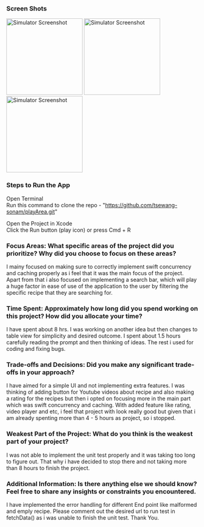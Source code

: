 
### Screen Shots
<img src="(https://github.com/user-attachments/assets/ead9a297-cec6-453d-afba-98819642465c" alt="Simulator Screenshot" width="200" />
<img src="(https://https://github.com/user-attachments/assets/0b33945d-184e-4369-a743-d4a3814dfebd" alt="Simulator Screenshot" width="200" />
<img src="(https://github.com/user-attachments/assets/222e312f-8f31-4433-983a-937cb8255595" alt="Simulator Screenshot" width="200" />
  
### Steps to Run the App

Open Terminal  
Run this command to clone the repo - "https://github.com/tsewang-sonam/playArea.git"

Open the Project in Xcode  
Click the Run button (play icon) or press Cmd + R 

### Focus Areas: What specific areas of the project did you prioritize? Why did you choose to focus on these areas?
I mainy focused on making sure to correctly implement swift concurrency and caching properly as i feel that it was the main focus of the project. 
Apart from that i also focused on implementing a search bar, which will play a huge factor in ease of use of the application to the user by filtering the specific
recipe that they are searching for.

### Time Spent: Approximately how long did you spend working on this project? How did you allocate your time?
I have spent about 8 hrs. I was working on another idea but then changes to table view for simplicity and desired outcome. I spent about 1.5 hours carefully reading the 
prompt and then thinking of ideas. The rest i used for coding and fixing bugs.

### Trade-offs and Decisions: Did you make any significant trade-offs in your approach?
I have aimed for a simple UI and not implementing extra features. I was thinking of adding button for Youtube videos about recipe and also making a rating for the recipes but then 
i opted on focusing more in the main part which was swift concurrency and caching. With added feature like rating, video player and etc, i feel that project with look really good 
but given that i am already spenting more than 4 - 5 hours as project, so i stopped.

### Weakest Part of the Project: What do you think is the weakest part of your project?
I was not able to implement the unit test properly and it was taking too long to figure out. That why i have decided to stop there and not taking more than 8 hours to finish the project.


### Additional Information: Is there anything else we should know? Feel free to share any insights or constraints you encountered.
I have implemented the error handling for different End point like malformed and emply recipe. Please comment out the desired url to run test in fetchData() as i was unable to finish
the unit test. Thank You.
